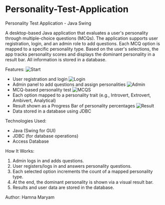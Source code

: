 # Personality-Test-Application
Personality Test Application - Java Swing

A desktop-based Java application that evaluates a user's personality through multiple-choice questions (MCQs). 
The application supports user registration, login, and an admin role to add questions. Each MCQ option is mapped 
to a specific personality type. Based on the user's selections, the app tracks personality scores and displays the 
dominant personality in a result bar. All information is stored in a database.

Features:
![Start](assets/Start)
- User registration and login
  ![Login](assets/userlogin)
- Admin panel to add questions and assign personalities
 ![Admin](assets/Adminpanel)
- MCQ-based personality test
   ![MCQS](assets/Questionframe (1))
- Each option mapped to a personality trait (e.g., Introvert, Extrovert, Ambivert, Analytical)
- Result shown as a Progress Bar of personality percentages
  ![Result](assets/Result.png)
- Data stored in a database using JDBC

Technologies Used:
- Java (Swing for GUI)
- JDBC (for database operations)
- Access Database

How It Works:
1. Admin logs in and adds questions.
2. User registers/logs in and answers personality questions.
3. Each selected option increments the count of a mapped personality type.
4. At the end, the dominant personality is shown via a visual result bar.
5. Results and user data are stored in the database.

Author: Hamna Maryam


